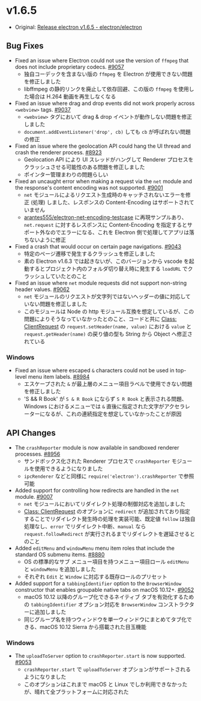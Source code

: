 # v1.6.5

* Original: [Release electron v1.6.5 - electron/electron](https://github.com/electron/electron/releases/tag/v1.6.5)

## Bug Fixes

* Fixed an issue where Electron could not use the version of `ffmpeg` that does not include proprietary codecs. [#9057](https://github.com/electron/electron/pull/9057)
  * 独自コーデックを含まない版の `ffmpeg` を Electron が使用できない問題を修正しました
  * libffmpeg の静的リンクを廃止して依存回避、この版の `ffmpeg` を使用した場合は H.264 動画を再生しなくなる
* Fixed an issue where drag and drop events did not work properly across `<webview>` tags. [#9037](https://github.com/electron/electron/pull/9037)
  * `<webview>` タグにおいて drag & drop イベントが動作しない問題を修正しました
  * `document.addEventListener('drop', cb)` しても `cb` が呼ばれない問題の修正
* Fixed an issue where the geolocation API could hang the UI thread and crash the renderer process. [#8923](https://github.com/electron/electron/pull/8923)
  * Geolocation API により UI スレッドがハングして Renderer プロセスをクラッシュさせる可能性のある問題を修正しました
  * ポインター管理まわりの問題らしい
* Fixed an uncaught error when making a request via the `net` module and the response's content encoding was not supported. [#9001](https://github.com/electron/electron/pull/9001)
  * `net` モジュールによるリクエスト生成時のキャッチされないエラーを修正 (処理) しました、レスポンスの Content-Encoding はサポートされていません
  * [arantes555/electron-net-encoding-testcase](https://github.com/arantes555/electron-net-encoding-testcase) に再現サンプルあり、`net.request` に対するレスポンスに Content-Encoding を指定するとサポート外なのでエラーになる、これを Electron 側で処理してアプリは落ちないように修正
* Fixed a crash that would occur on certain page navigations. [#9043](https://github.com/electron/electron/pull/9043)
  * 特定のページ遷移で発生するクラッシュを修正しました
  * 素の Electron v1.6.3 では起きないが、このバージョンから vscode を起動するとプロジェクト内のフォルダ切り替え時に発生する `loadURL` でクラッシュしていたとのこと
* Fixed an issue where `net` module requests did not support non-string header values. [#9062](https://github.com/electron/electron/pull/9062)
  * `net` モジュールのリクエストが文字列ではないヘッダーの値に対応していない問題を修正しました
  * このモジュールは Node の http モジュール互換を想定しているが、この問題によりそうなっていなかったとのこと、コードと共に [Class: ClientRequest](https://github.com/electron/electron/blob/master/docs/api/client-request.md) の `request.setHeader(name, value)` における `value` と `request.getHeader(name)` の戻り値の型も String から Object へ修正されている

### Windows

* Fixed an issue where escaped `&` characters could not be used in top-level menu item labels. [#8984](https://github.com/electron/electron/pull/8984)
  * エスケープされた `&` が最上層のメニュー項目ラベルで使用できない問題を修正しました
  * 'S && R Book' が `S & R Book` にならず `S R Book` と表示される問題、Windows におけるメニューでは `&` 直後に指定された文字がアクセラレーターになるが、これの連続指定を想定していなかったことが原因

## API Changes

* The `crashReporter` module is now available in sandboxed renderer processes. [#8956](https://github.com/electron/electron/pull/8956)
  * サンドボックス化された Renderer プロセスで `crashReporter` モジュールを使用できるようになりました
  * `ipcRenderer` などと同様に `require('electron').crashReporter` で参照可能
* Added support for controlling how redirects are handled in the `net` module. [#9007](https://github.com/electron/electron/pull/9007)
  * `net` モジュールにおいてリダイレクト処理の制御対応を追加しました
  * [Class: ClientRequest](https://github.com/electron/electron/blob/master/docs/api/client-request.md) のオプションに `redirect` が追加されており指定することでリダイレクト発生時の処理を実装可能、既定値 `follow` は独自処理なし、`error` でリダイレクト中断、`manual` なら `request.followRedirect` が実行されるまでリダイレクトを遅延させるとのこと
* Added `editMenu` and `windowMenu` menu item roles that include the standard OS submenu items. [#8880](https://github.com/electron/electron/pull/8880)
  * OS の標準的なサブ メニュー項目を持つメニュー項目ロール `editMenu` と `windowMenu` を追加しました
  * それぞれ `Edit` と `Window` に対応する既存ロールのプリセット
* Added support for a `tabbingIdentifier` option to the `BrowserWindow` constructor that enables groupable native tabs on macOS 10.12+. [#9052](https://github.com/electron/electron/pull/9052)
  * macOS 10.12 以降のグループ化できるネイティブ タブを有効化するための `tabbingIdentifier` オプション対応を `BrowserWindow` コンストラクターに追加しました
  * 同じグループ名を持つウィンドウを単一ウィンドウにまとめてタブ化できる、macOS 10.12 Sierra から搭載された目玉機能

### Windows

* The `uploadToServer` option to `crashReporter.start` is now supported. [#9053](https://github.com/electron/electron/pull/9053)
  * `crashReporter.start` で `uploadToServer` オプションがサポートされるようになりました
  * このオプションはこれまで macOS と Linux でしか利用できなかったが、晴れて全プラットフォームに対応された
